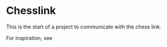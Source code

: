 # Chesslink

This is the start of a project to communicate with the chess link.

For inspiration, see

